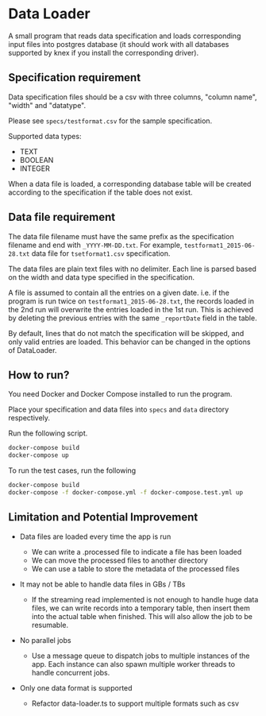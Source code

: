 # Data Loader
A small program that reads data specification and loads corresponding input files into postgres database (it should work with all databases supported by knex if you install the corresponding driver).

## Specification requirement
Data specification files should be a csv with three columns, "column name", "width" and "datatype".

Please see `specs/testformat.csv` for the sample specification.

Supported data types:
- TEXT
- BOOLEAN
- INTEGER

When a data file is loaded, a corresponding database table will be created according to the specification if the table does not exist.

## Data file requirement
The data file filename must have the same prefix as the specification filename and end with `_YYYY-MM-DD.txt`. For example, `testformat1_2015-06-28.txt` data file for `tsetformat1.csv` specification.

The data files are plain text files with no delimiter. Each line is parsed based on the width and data type specified in the specification.

A file is assumed to contain all the entries on a given date. i.e. if the program is run twice on `testformat1_2015-06-28.txt`, the records loaded in the 2nd run will overwrite the entries loaded in the 1st run.
This is achieved by deleting the previous entries with the same `_reportDate` field in the table.

By default, lines that do not match the specification will be skipped, and only valid entries are loaded. This behavior can be changed in the options of DataLoader.

## How to run?
You need Docker and Docker Compose installed to run the program.

Place your specification and data files into `specs` and `data` directory respectively.

Run the following script.
```bash
docker-compose build
docker-compose up
```

To run the test cases, run the following
```bash
docker-compose build
docker-compose -f docker-compose.yml -f docker-compose.test.yml up
```

## Limitation and Potential Improvement
- Data files are loaded every time the app is run
  - We can write a .processed file to indicate a file has been loaded
  - We can move the processed files to another directory
  - We can use a table to store the metadata of the processed files


- It may not be able to handle data files in GBs / TBs
  - If the streaming read implemented is not enough to handle huge data files, we can write records into a temporary table, then insert them into the actual table when finished. This will also allow the job to be resumable.


- No parallel jobs
  - Use a message queue to dispatch jobs to multiple instances of the app.
  Each instance can also spawn multiple worker threads to handle concurrent jobs.


- Only one data format is supported
  - Refactor data-loader.ts to support multiple formats such as csv

